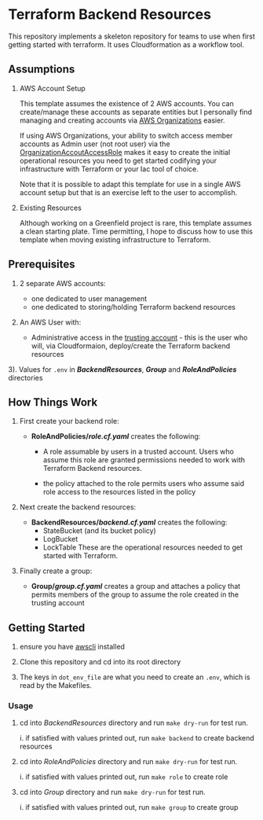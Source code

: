 # Terraform Backend Resources
This repository implements a skeleton repository for teams to use when first getting started with terraform. It uses Cloudformation as a workflow tool. 

## Assumptions

1. AWS Account Setup
	
    This template assumes the existence of 2 AWS accounts. You can
    create/manage these accounts as separate entities but I personally
    find managing and creating accounts via [AWS Organizations](https://docs.aws.amazon.com/controltower/latest/userguide/organizations.html) easier.  
    
    If using AWS Organizations, your ability to switch access member accounts as Admin user (not root user) via the [OrganizationAccoutAccessRole](https://docs.aws.amazon.com/organizations/latest/userguide/orgs_manage_accounts_access.html) makes it easy to create the initial operational resources you need to get started codifying your infrastructure with Terraform or your Iac tool of choice.

    Note that it is possible to adapt this template for use in a single AWS account setup but that is an exercise left to the user to accomplish.
	
	

2. Existing Resources 
	
	Although working on a Greenfield project is rare, this template assumes a clean starting plate. 
	Time permitting, I hope to discuss how to use this template when moving existing infrastructure to 
	Terraform.



## Prerequisites 
1. 2 separate AWS accounts: 
	 - one dedicated to user management 
	 - one dedicated to storing/holding Terraform backend resources 

2. An AWS User with: 
	- Administrative access in the [trusting account](https://docs.aws.amazon.com/IAM/latest/UserGuide/tutorial_cross-account-with-roles.html) - this is the user who will, via Cloudformaion, deploy/create the Terraform backend resources

3). Values for `.env` in **_BackendResources_**, **_Group_** and **_RoleAndPolicies_** directories
		

## How Things Work
1. First create your backend role: 
	- **RoleAndPolicies/_role.cf.yaml_** creates the following: 
		
		- A role assumable by users in a trusted account. Users who assume this role are granted permissions needed to work with Terraform Backend resources. 

		- the policy attached to the role permits users who assume said role access to the resources listed in the policy


2. Next create the backend resources: 
	- **BackendResources/_backend.cf.yaml_** creates the following: 
		- StateBucket (and its bucket policy)
		- LogBucket
		- LockTable
	These are the operational resources needed to get started with Terraform. 

3. Finally create a group: 
	- **Group/_group.cf.yaml_** creates a group and attaches a policy that permits members of the group to assume the role created in the trusting account


## Getting Started

1. ensure you have [awscli](https://docs.aws.amazon.com/cli/latest/userguide/getting-started-install.html) installed

2. Clone this repository and cd into its root directory

3. The keys in `dot_env_file` are what you need to create an `.env`, which is read by the Makefiles. 


### Usage
1. cd into _BackendResources_ directory and run `make dry-run` for test run. 

	i. if satisfied with values printed out, run `make backend` to create backend resources 

2. cd into _RoleAndPolicies_ directory and run `make dry-run` for test run. 

	i. if satisfied with values printed out, run `make role` to create role 
 
3. cd into _Group_ directory and run `make dry-run` for test run. 

	i. if satisfied with values printed out, run `make group` to create group
